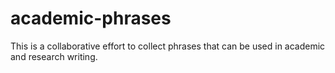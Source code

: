 # academic-phrases
This is a collaborative effort to collect phrases that can be used in academic and research writing.
